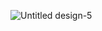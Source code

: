 ![Untitled design-5](https://github.com/osuleimenov13/Test_App/assets/110408697/5c6b6514-d65c-47b3-8779-488f7a904551)
